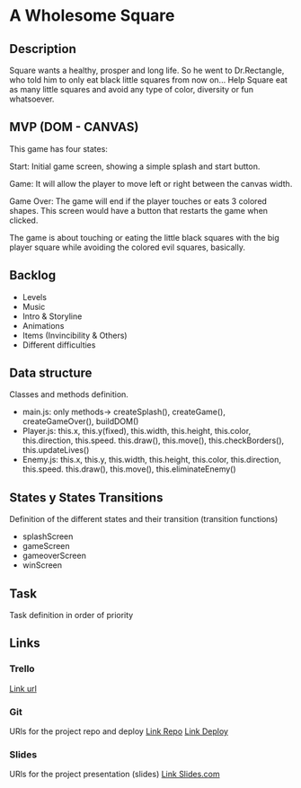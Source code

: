 # A Wholesome Square

## Description
Square wants a healthy, prosper and long life. So he went to Dr.Rectangle, who told him to only eat black little squares from now on... Help Square eat as many little squares and avoid any type of color, diversity or fun whatsoever.


## MVP (DOM - CANVAS)

This game has four states: 

Start: Initial game screen, showing a simple splash and start button.

Game: It will allow the player to move left or right between the canvas width.

Game Over: The game will end if the player touches or eats 3 colored shapes. This screen would have a button that restarts the game when clicked.

The game is about touching or eating the little black squares with the big player square while avoiding the colored evil squares, basically.

## Backlog

- Levels
- Music
- Intro & Storyline
- Animations
- Items (Invincibility & Others)
- Different difficulties

## Data structure
Classes and methods definition.

 - main.js: only methods-> createSplash(), createGame(), createGameOver(), buildDOM()
 - Player.js: this.x, this.y(fixed), this.width, this.height, this.color, this.direction, this.speed. this.draw(), this.move(), this.checkBorders(), this.updateLives()
 - Enemy.js: this.x, this.y, this.width, this.height, this.color, this.direction, this.speed. this.draw(), this.move(), this.eliminateEnemy()


## States y States Transitions
Definition of the different states and their transition (transition functions)

- splashScreen
- gameScreen
- gameoverScreen
- winScreen


## Task
Task definition in order of priority


## Links


### Trello
[Link url](https://trello.com)


### Git
URls for the project repo and deploy
[Link Repo](http://github.com)
[Link Deploy](http://github.com)


### Slides
URls for the project presentation (slides)
[Link Slides.com](http://slides.com)
